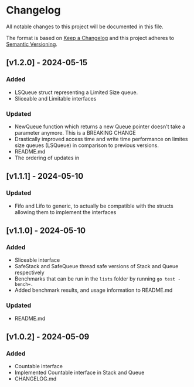 # Changelog

All notable changes to this project will be documented in this file.
 
The format is based on [Keep a Changelog](http://keepachangelog.com/)
and this project adheres to [Semantic Versioning](http://semver.org/).

## [v1.2.0] - 2024-05-15

### Added

- LSQueue struct representing a Limited Size queue. 
- Sliceable and Limitable interfaces

### Updated

- NewQueue function which returns a new Queue pointer doesn't take a parameter anymore. This is a BREAKING CHANGE
- Drastically improved access time and write time performance on limites size queues (LSQueue) in comparison to previous versions.
- README.md
- The ordering of updates in 

## [v1.1.1] - 2024-05-10

### Updated

- Fifo and Lifo to generic, to actually be compatible with the structs allowing them to implement the interfaces

## [v1.1.0] - 2024-05-10

### Added

- Sliceable interface
- SafeStack and SafeQueue thread safe versions of Stack and Queue respectively
- Benchmarks that can be run in the `lists` folder by running `go test -bench=.`
- Added benchmark results, and usage information to README.md

### Updated

- README.md

## [v1.0.2] - 2024-05-09

### Added

- Countable interface
- Implemented Countable interface in Stack and Queue
- CHANGELOG.md